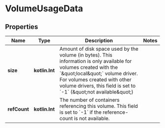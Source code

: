 
# VolumeUsageData

## Properties
Name | Type | Description | Notes
------------ | ------------- | ------------- | -------------
**size** | **kotlin.Int** | Amount of disk space used by the volume (in bytes). This information is only available for volumes created with the &#x60;\&quot;local\&quot;&#x60; volume driver. For volumes created with other volume drivers, this field is set to &#x60;-1&#x60; (\&quot;not available\&quot;)  |
**refCount** | **kotlin.Int** | The number of containers referencing this volume. This field is set to &#x60;-1&#x60; if the reference-count is not available.  |



